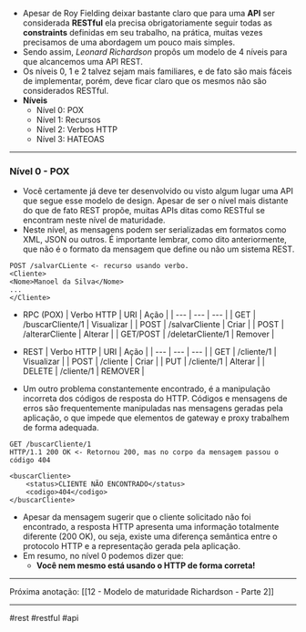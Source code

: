 - Apesar de Roy Fielding deixar bastante claro que para uma **API** ser considerada **RESTful** ela precisa obrigatoriamente seguir todas as **constraints** definidas em seu trabalho, na prática, muitas vezes precisamos de uma abordagem um pouco mais simples.
- Sendo assim, *Leonard Richardson* propôs um modelo de 4 níveis para que alcancemos uma API REST.
- Os níveis 0, 1 e 2 talvez sejam mais familiares, e de fato são mais fáceis de implementar, porém, deve ficar claro que os mesmos não são considerados RESTful.
- **Níveis**
	- Nível 0: POX
	- Nível 1: Recursos
	- Nível 2: Verbos HTTP
	- Nível 3: HATEOAS
---
### Nível 0 - POX
- Você certamente já deve ter desenvolvido ou visto algum lugar uma API que segue esse modelo de design. Apesar de ser o nível mais distante do que de fato REST propõe, muitas APIs ditas como RESTful se encontram neste nível de maturidade.
- Neste nível, as mensagens podem ser serializadas em formatos como XML, JSON ou outros. É importante lembrar, como dito anteriormente, que não é o formato da mensagem que define ou não um sistema REST.
```
POST /salvarCLiente <- recurso usando verbo.
<Cliente>
<Nome>Manoel da Silva</Nome>
...
</Cliente>
```
- RPC (POX)
| Verbo HTTP | URI | Ação |
| --- | --- | --- |
| GET | /buscarCliente/1 | Visualizar |
| POST | /salvarCliente | Criar |
| POST | /alterarCliente | Alterar |
| GET/POST | /deletarCliente/1 | Remover |

- REST
| Verbo HTTP | URI | Ação |
| --- | --- | --- |
| GET | /cliente/1 | Visualizar |
| POST | /cliente | Criar |
| PUT | /cliente/1 | Alterar |
| DELETE | /cliente/1 | REMOVER |

- Um outro problema constantemente encontrado, é a manipulação incorreta dos códigos de resposta do HTTP. Códigos e mensagens de erros são frequentemente manipuladas nas mensagens geradas pela aplicação, o que impede que elementos de gateway e proxy trabalhem de forma adequada.
```
GET /buscarCliente/1
HTTP/1.1 200 OK <- Retornou 200, mas no corpo da mensagem passou o código 404

<buscarCliente>
	<status>CLIENTE NÃO ENCONTRADO</status>
	<codigo>404</codigo>
</buscarCliente>
```
- Apesar da mensagem sugerir que o cliente solicitado não foi encontrado, a resposta HTTP apresenta uma informação totalmente diferente (200 OK), ou seja, existe uma diferença semântica entre o protocolo HTTP e a representação gerada pela aplicação.
- Em resumo, no nível 0 podemos dizer que:
	- **Você nem mesmo está usando o HTTP de forma correta!**
---
Próxima anotação: [[12 - Modelo de maturidade Richardson - Parte 2]]

---
#rest #restful #api